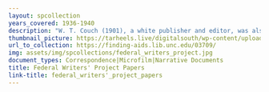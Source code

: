 ```yaml
---
layout: spcollection
years_covered: 1936-1940
description: "W. T. Couch (1901), a white publisher and editor, was also a part-time official of the Federal Writers' Project of the Works Progress Administration, as assistant and associate director for North Carolina, 1936-1937, and as director for the southern region, 1938-1939. These papers include his correspondence relating to the project and narratives (called 'life histories') of about 1,200 individuals, written by about 60 members of the project after one or more oral history interviews with the subjects. Persons interviewed, many of them African Americans, described life in Alabama, Arkansas, Florida, Georgia, Louisiana, Oklahoma, South Carolina, Tennessee, and Virginia. There is a partial index to the many occupations of those interviewed. Also included, on microfilm, are ghost stories, local legends, etc., gathered in the project."
thumbnail_picture: https://tarheels.live/digitalsouth/wp-content/uploads/sites/2464/2021/11/Screen-Shot-2022-01-04-at-12.25.46-PM.png
url_to_collection: https://finding-aids.lib.unc.edu/03709/
img: assets/img/spcollections/federal_writers_project.jpg
document_types: Correspondence|Microfilm|Narrative Documents
title: Federal Writers' Project Papers
link-title: federal_writers'_project_papers
---
```

